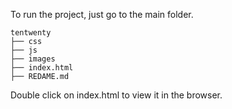 To run the project, just go to the main folder.

```
tentwenty
├── css
├── js
├── images
├── index.html
├── REDAME.md
```

Double click on index.html to view it in the browser.
